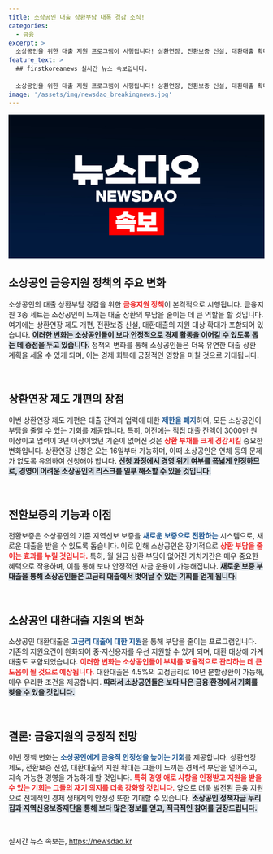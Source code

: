 ```yaml
---
title: 소상공인 대출 상환부담 대폭 경감 소식!
categories:
  - 금융
excerpt: >
  소상공인을 위한 대출 지원 프로그램이 시행됩니다! 상환연장, 전환보증 신설, 대환대출 확대 등으로 상환부담을 크게 줄여주는 3종 세트에 주목하세요. 경제 회복의 기회가 여러분을 기다립니다!
feature_text: >
  ## firstkoreanews 실시간 뉴스 속보입니다.

  소상공인을 위한 대출 지원 프로그램이 시행됩니다! 상환연장, 전환보증 신설, 대환대출 확대 등으로 상환부담을 크게 줄여주는 3종 세트에 주목하세요. 경제 회복의 기회가 여러분을 기다립니다!
image: '/assets/img/newsdao_breakingnews.jpg'
---
```


<p><img src="/assets/img/newsdao_breakingnews.jpg" alt="firstkoreanews 속보" /></p>

<h2 data-ke-size="size26">소상공인 금융지원 정책의 주요 변화</h2>

<p data-ke-size="size16">소상공인의 대출 상환부담 경감을 위한 <b><span style="color: #ee2323;">금융지원 정책</span></b>이 본격적으로 시행됩니다. 금융지원 3종 세트는 소상공인이 느끼는 대출 상환의 부담을 줄이는 데 큰 역할을 할 것입니다. 여기에는 상환연장 제도 개편, 전환보증 신설, 대환대출의 지원 대상 확대가 포함되어 있습니다. <b><span style="background-color: #21538527;">이러한 변화는 소상공인들이 보다 안정적으로 경제 활동을 이어갈 수 있도록 돕는 데 중점을 두고 있습니다.</span></b> 정책의 변화를 통해 소상공인들은 더욱 유연한 대출 상환 계획을 세울 수 있게 되며, 이는 경제 회복에 긍정적인 영향을 미칠 것으로 기대됩니다.</p>

<p data-ke-size="size16">&nbsp;</p>

<h2 data-ke-size="size26">상환연장 제도 개편의 장점</h2>

<p data-ke-size="size16">이번 상환연장 제도 개편은 대출 잔액과 업력에 대한 <b><span style="color: #1a5490;">제한을 폐지</span></b>하여, 모든 소상공인이 부담을 줄일 수 있는 기회를 제공합니다. 특히, 이전에는 직접 대출 잔액이 3000만 원 이상이고 업력이 3년 이상이었던 기준이 없어진 것은 <b><span style="color: #ee2323;">상환 부채를 크게 경감시킬</span></b> 중요한 변화입니다. 상환연장 신청은 오는 16일부터 가능하며, 이때 소상공인은 연체 등의 문제가 없도록 유의하여 신청해야 합니다. <b><span style="background-color: #21538527;">신청 과정에서 경영 위기 여부를 폭넓게 인정하므로, 경영이 어려운 소상공인의 리스크를 일부 해소할 수 있을 것입니다.</span></b></p>

<p data-ke-size="size16">&nbsp;</p>

<h2 data-ke-size="size26">전환보증의 기능과 이점</h2>

<p data-ke-size="size16">전환보증은 소상공인의 기존 지역신보 보증을 <b><span style="color: #1a5490;">새로운 보증으로 전환하는</span></b> 시스템으로, 새로운 대출을 받을 수 있도록 돕습니다. 이로 인해 소상공인은 장기적으로 <b><span style="color: #ee2323;">상환 부담을 줄이는 효과를 누릴 것입니다.</span></b> 특히, 월 원금 상환 부담이 없어진 거치기간은 매우 중요한 혜택으로 작용하며, 이를 통해 보다 안정적인 자금 운용이 가능해집니다. <b><span style="background-color: #21538527;">새로운 보증 부대출을 통해 소상공인들은 고금리 대출에서 벗어날 수 있는 기회를 얻게 됩니다.</span></b></p>

<p data-ke-size="size16">&nbsp;</p>

<h2 data-ke-size="size26">소상공인 대환대출 지원의 변화</h2>

<p data-ke-size="size16">소상공인 대환대출은 <b><span style="color: #1a5490;">고금리 대출에 대한 지원</span></b>을 통해 부담을 줄이는 프로그램입니다. 기존의 지원요건이 완화되어 중·저신용자를 우선 지원할 수 있게 되며, 대환 대상에 가계 대출도 포함되었습니다. <b><span style="color: #ee2323;">이러한 변화는 소상공인들이 부채를 효율적으로 관리하는 데 큰 도움이 될 것으로 예상됩니다.</span></b> 대환대출은 4.5%의 고정금리로 10년 분할상환이 가능해, 매우 유리한 조건을 제공합니다. <b><span style="background-color: #21538527;">따라서 소상공인들은 보다 나은 금융 환경에서 기회를 찾을 수 있을 것입니다.</span></b></p>

<p data-ke-size="size16">&nbsp;</p>

<h2 data-ke-size="size26">결론: 금융지원의 긍정적 전망</h2>

<p data-ke-size="size16">이번 정책 변화는 <b><span style="color: #1a5490;">소상공인에게 금융적 안정성을 높이는 기회</span></b>를 제공합니다. 상환연장 제도, 전환보증 신설, 대환대출의 지원 확대는 그들이 느끼는 경제적 부담을 덜어주고, 지속 가능한 경영을 가능하게 할 것입니다. <b><span style="color: #ee2323;">특히 경영 애로 사항을 인정받고 지원을 받을 수 있는 기회는 그들의 재기 의지를 더욱 강화할 것입니다.</span></b> 앞으로 더욱 발전된 금융 지원으로 전체적인 경제 생태계의 안정성 또한 기대할 수 있습니다. <b><span style="background-color: #21538527;">소상공인 정책자금 누리집과 지역신용보증재단을 통해 보다 많은 정보를 얻고, 적극적인 참여를 권장드립니다.</span></b></p>

<p data-ke-size="size16">&nbsp;</p>
실시간 뉴스 속보는, <a href="https://newsdao.kr" rel="dofollow">https://newsdao.kr</a>


